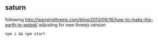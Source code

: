 ## saturn

following http://learningthreejs.com/blog/2013/09/16/how-to-make-the-earth-in-webgl/ adjusting for new threejs version


```npm i && npm start```
